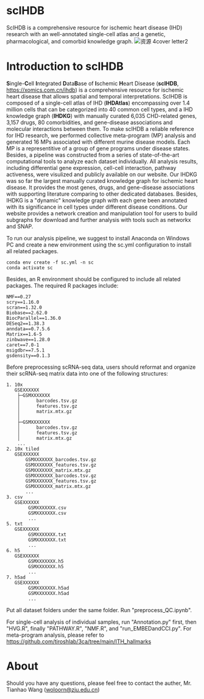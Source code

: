 # scIHDB
ScIHDB is a comprehensive resource for ischemic heart disease (IHD) research with an well-annotated single-cell atlas and a genetic, pharmacological, and comorbid knowledge graph.
![资源 4cover letter2](https://github.com/user-attachments/assets/2cce839c-d261-46a8-b43e-eee208200dcf)

# Introduction to scIHDB
**S**ingle-**C**ell **I**ntegrated **D**ata**B**ase of **I**schemic **H**eart Disease (**scIHDB**, https://xomics.com.cn/ihdb) is a comprehensive resource for ischemic heart disease that allows spatial and temporal interpretations. ScIHDB is composed of a single-cell atlas of IHD (**IHDAtlas**) encompassing over 1.4 million cells that can be categorized into 40 common cell types, and a IHD knowledge graph (**IHDKG**) with manually curated 6,035 CHD-related genes, 3,157 drugs, 80 comorbidities, and gene-disease associations and molecular interactions between them. To make scIHDB a reliable reference for IHD research, we performed collective meta-program (MP) analysis and generated 16 MPs associated with different murine disease models. Each MP is a representitive of a group of gene programs under disease states. Besides, a pipeline was constructed from a series of state-of-the-art computational tools to analyze each dataset individually. All analysis results, including differential gene expression, cell-cell interaction, pathway activeness, were visulized and publicly available on our website. Our IHDKG was so far the largest manually curated knowledge graph for ischemic heart disease. It provides the most genes, drugs, and gene-disease associations with supporting literature comparing to other dedicated databases. Besides, IHDKG is a "dynamic" knowledge graph with each gene been annotated with its significance in cell types under different disease conditions. Our website provides a network creation and manipulation tool for users to build subgraphs for download and further analysis with tools such as networkx and SNAP.

To run our analysis pipeline, we suggest to install Anaconda on Windows PC and create a new environment using the sc.yml configuration to install all related packages.
```
conda env create -f sc.yml -n sc
conda activate sc
```
Besides, an R environment should be configured to include all related packages. The required R packages include:  
```
NMF==0.27  
scry==1.16.0  
scran==1.32.0  
Biobase==2.62.0  
BiocParallel==1.36.0  
DESeq2==1.38.3  
anndata==0.7.5.6  
Matrix==1.6-5  
zinbwave==1.28.0  
caret==7.0-1  
msigdbr==7.5.1  
gsdensity==0.1.3  
```
Before preprocessing scRNA-seq data, users should reformat and organize their scRNA-seq matrix data into one of the following structures:  
```
1. 10x  
   GSEXXXXXX  
    ├─GSMXXXXXXX  
    │      barcodes.tsv.gz  
    │      features.tsv.gz  
    │      matrix.mtx.gz  
    │  
    ├─GSMXXXXXXX  
    │      barcodes.tsv.gz  
    │      features.tsv.gz  
    │      matrix.mtx.gz  
    ...  
2. 10x tiled  
   GSEXXXXXX  
       GSMXXXXXXX_barcodes.tsv.gz  
       GSMXXXXXXX_features.tsv.gz  
       GSMXXXXXXX_matrix.mtx.gz  
       GSMXXXXXXX_barcodes.tsv.gz  
       GSMXXXXXXX_features.tsv.gz  
       GSMXXXXXXX_matrix.mtx.gz  
       ...  
3. csv  
   GSEXXXXXX  
        GSMXXXXXXX.csv  
        GSMXXXXXXX.csv  
        ...  
5. txt  
   GSEXXXXXX  
        GSMXXXXXXX.txt  
        GSMXXXXXXX.txt  
        ...  
6. h5  
   GSEXXXXXX  
        GSMXXXXXXX.h5  
        GSMXXXXXXX.h5  
        ...  
7. h5ad  
   GSEXXXXXX  
        GSMXXXXXXX.h5ad  
        GSMXXXXXXX.h5ad  
        ...  
```
Put all dataset folders under the same folder. Run "preprocess_QC.ipynb".  

For single-cell analysis of individual samples, run "Annotation.py" first, then "HVG.R", finally "PATHWAY.R", "NMF.R", and "run_EMBEDandCCI.py".
For meta-program analysis, please refer to https://github.com/tiroshlab/3ca/tree/main/ITH_hallmarks

# About
Should you have any questions, please feel free to contact the auther, Mr. Tianhao Wang (woloorn@zju.edu.cn)
